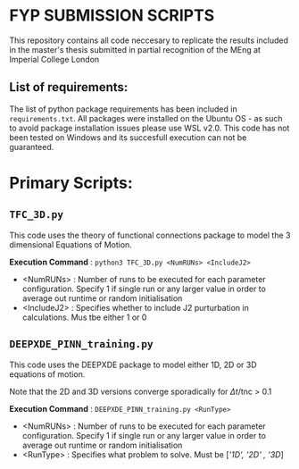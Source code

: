 # FYP SUBMISSION SCRIPTS
This repository contains all code neccesary to replicate the results included in the master's thesis submitted in partial recognition of the MEng at Imperial College London

## List of requirements:
The list of python package requirements has been included in `requirements.txt`. All packages were installed on the Ubuntu OS - as such to avoid package installation issues please use WSL v2.0. This code has not been tested on Windows and its succesfull execution can not be guaranteed.

# Primary Scripts:

## `TFC_3D.py`
This code uses the theory of functional connections package to model the 3 dimensional Equations of Motion.

**Execution Command** : `python3 TFC_3D.py <NumRUNs> <IncludeJ2>` 
  - \<NumRUNs\> : Number of runs to be executed for each parameter configuration. Specify 1 if single run or any larger value in order to average out runtime or random     initialisation
  - \<IncludeJ2\> : Specifies whether to include J2 purturbation in calculations. Mus tbe either 1 or 0


## `DEEPXDE_PINN_training.py`
This code uses the DEEPXDE package to model either 1D, 2D or 3D equations of motion.

Note that the 2D and 3D versions converge sporadically for $\Delta t$/tnc \> 0.1

**Execution Command** : `DEEPXDE_PINN_training.py <RunType>` 
  - \<NumRUNs\> : Number of runs to be executed for each parameter configuration. Specify 1 if single run or any larger value in order to average out runtime or random     initialisation
  - \<RunType\> : Specifies what problem to solve. Must be [_'1D', '2D' , '3D_]
